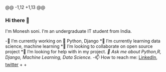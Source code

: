 @@ -1,12 +1,13 @@
### Hi there 👋

I'm Monesh soni. I'm an undergraduate IT student from India.

-🔭 I’m currently working on 🐍 Python, Django
*🌱 I’m currently learning data science, machine learning
*👯 I’m looking to collaborate on open source project
*🤔 I’m looking for help with in my project.
*💬 Ask me about Python,R, Django, Machine Learning, Data Science.
-*📫 How to reach me: [LinkedIn](https://www.linkedin.com/in/monesh-soni/), [twitter](https://twitter.com/monesh_soni)
+
+

